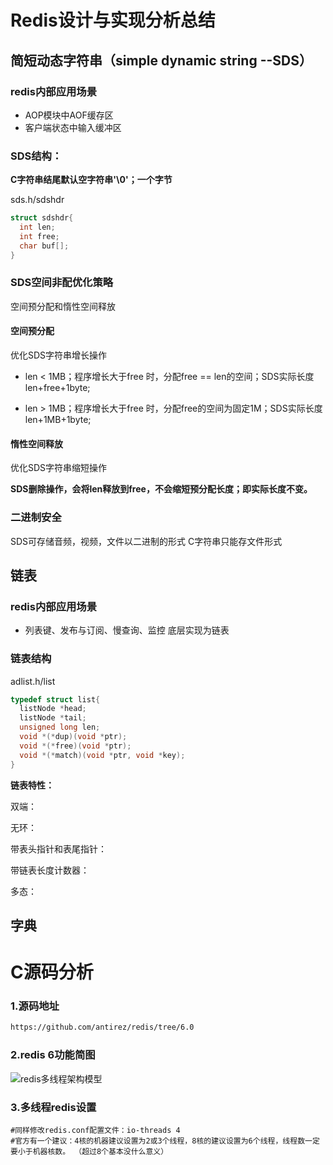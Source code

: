 # Redis设计与实现分析总结

## 简短动态字符串（simple dynamic string --SDS）

### redis内部应用场景

- AOP模块中AOF缓存区
- 客户端状态中输入缓冲区

### SDS结构：

**C字符串结尾默认空字符串'\0'；一个字节**

sds.h/sdshdr

```C
struct sdshdr{
  int len;
  int free;
  char buf[];
}
```

### SDS空间非配优化策略

空间预分配和惰性空间释放

#### 空间预分配

优化SDS字符串增长操作

- len < 1MB；程序增长大于free 时，分配free == len的空间；SDS实际长度 len+free+1byte;

- len > 1MB；程序增长大于free 时，分配free的空间为固定1M；SDS实际长度 len+1MB+1byte;


#### 惰性空间释放

优化SDS字符串缩短操作

**SDS删除操作，会将len释放到free，不会缩短预分配长度；即实际长度不变。**

### 二进制安全

SDS可存储音频，视频，文件以二进制的形式
C字符串只能存文件形式



## 链表

### redis内部应用场景

- 列表键、发布与订阅、慢查询、监控 底层实现为链表

### 链表结构

adlist.h/list

```c
typedef struct list{
  listNode *head;
  listNode *tail;
  unsigned long len;
  void *(*dup)(void *ptr);
  void *(*free)(void *ptr);
  void *(*match)(void *ptr, void *key);
}
```

**链表特性：**

双端：

无环：

带表头指针和表尾指针：

带链表长度计数器：

多态：





## 字典









# C源码分析

### 1.源码地址

```markdown
https://github.com/antirez/redis/tree/6.0
```

### 2.redis 6功能简图

![redis多线程架构模型](D:\developer\visualworkspace\myGitbook\截图\redis多线程架构模型.png)

### 3.多线程redis设置

```shell
#同样修改redis.conf配置文件：io-threads 4
#官方有一个建议：4核的机器建议设置为2或3个线程，8核的建议设置为6个线程，线程数一定要小于机器核数。 （超过8个基本没什么意义）
```



